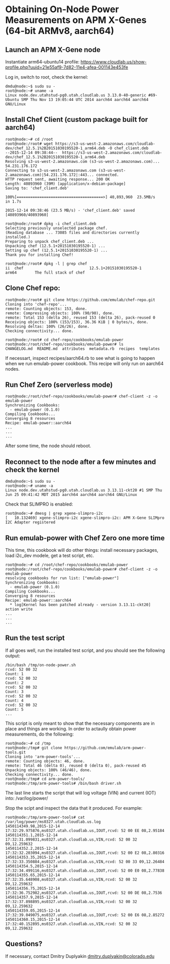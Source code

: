Obtaining On-Node Power Measurements on APM X-Genes (64-bit ARMv8, aarch64)
======================

Launch an APM X-Gene node
-----------------

Instantiate arm64-ubuntu14 profile: https://www.cloudlab.us/show-profile.php?uuid=21e55af9-7d82-11e4-afea-001143e453fe

Log in, switch to root, check the kernel:

```
dmdu@node:~$ sudo su -
root@node:~# uname -a
Linux node.dev.utahstud-pg0.utah.cloudlab.us 3.13.0-40-generic #69-Ubuntu SMP Thu Nov 13 19:05:44 UTC 2014 aarch64 aarch64 aarch64 GNU/Linux
```

Install Chef Client (custom package built for aarch64)
-----------------

```
root@node:~# cd /root
root@node:/root# wget https://s3-us-west-2.amazonaws.com/cloudlab-dev/chef_12.5.1%2B20151030195520-1_arm64.deb -O chef_client.deb
--2015-12-14 09:38:44--  https://s3-us-west-2.amazonaws.com/cloudlab-dev/chef_12.5.1%2B20151030195520-1_arm64.deb
Resolving s3-us-west-2.amazonaws.com (s3-us-west-2.amazonaws.com)... 54.231.176.172
Connecting to s3-us-west-2.amazonaws.com (s3-us-west-2.amazonaws.com)|54.231.176.172|:443... connected.
HTTP request sent, awaiting response... 200 OK
Length: 40893960 (39M) [application/x-debian-package]
Saving to: 'chef_client.deb'

100%[======================================>] 40,893,960  23.5MB/s   in 1.7s

2015-12-14 09:38:46 (23.5 MB/s) - 'chef_client.deb' saved [40893960/40893960]

root@node:/root# dpkg -i chef_client.deb
Selecting previously unselected package chef.
(Reading database ... 73085 files and directories currently installed.)
Preparing to unpack chef_client.deb ...
Unpacking chef (12.5.1+20151030195520-1) ...
Setting up chef (12.5.1+20151030195520-1) ...
Thank you for installing Chef!

root@node:/root# dpkg -l | grep chef
ii  chef                             12.5.1+20151030195520-1          arm64        The full stack of chef
```

Clone Chef repo:
-----------------

```
root@node:/root# git clone https://github.com/emulab/chef-repo.git
Cloning into 'chef-repo'...
remote: Counting objects: 153, done.
remote: Compressing objects: 100% (90/90), done.
remote: Total 153 (delta 26), reused 153 (delta 26), pack-reused 0
Receiving objects: 100% (153/153), 36.36 KiB | 0 bytes/s, done.
Resolving deltas: 100% (26/26), done.
Checking connectivity... done.

root@node:/root# cd chef-repo/cookbooks/emulab-power
root@node:/root/chef-repo/cookbooks/emulab-power# ls
CHANGELOG.md  README.md  attributes  metadata.rb  recipes  templates
```

If necessart, inspect recipes/aarch64.rb to see what is going to happen when we run emulab-power cookbook. This recipe will only run on aarch64 nodes.


Run Chef Zero (serverless mode)
-----------------

```
root@node:/root/chef-repo/cookbooks/emulab-power# chef-client -z -o emulab-power
Synchronizing Cookbooks:
  - emulab-power (0.1.0)
Compiling Cookbooks...
Converging 8 resources
Recipe: emulab-power::aarch64
...
...
...
```

After some time, the node should reboot.

Reconnect to the node after a few minutes and check the kernel
-----------------

```
dmdu@node:~$ sudo su -
root@node:~# uname -a
Linux node.dev.utahstud-pg0.utah.cloudlab.us 3.13.11-ckt20 #1 SMP Thu Jun 25 09:41:42 MDT 2015 aarch64 aarch64 aarch64 GNU/Linux
```

Check that SLIMPRO is enabled: 

```
root@node:~# dmesg | grep xgene-slimpro-i2c
[   10.132469] xgene-slimpro-i2c xgene-slimpro-i2c: APM X-Gene SLIMpro I2C Adapter registered
```

Run emulab-power with Chef Zero one more time 
-----------------

This time, this cookbook will do other things: install necessary packages, load i2c_dev modele, get a test script, etc.

```
root@node:~# cd /root/chef-repo/cookbooks/emulab-power
root@node:/root/chef-repo/cookbooks/emulab-power# chef-client -z -o emulab-power
resolving cookbooks for run list: ["emulab-power"]
Synchronizing Cookbooks:
  - emulab-power (0.1.0)
Compiling Cookbooks...
Converging 8 resources
Recipe: emulab-power::aarch64
  * log[Kernel has been patched already - version 3.13.11-ckt20] action write
...
...
...
```

Run the test script
-----------------

If all goes well, run the installed test script, and you should see the following output:

```
/bin/bash /tmp/on-node-power.sh
rcvd: 52 00 32
Count: 1
rcvd: 52 00 32
Count: 2
rcvd: 52 00 32
Count: 3
rcvd: 52 00 32
Count: 4
rcvd: 52 00 32
Count: 5
...
```

This script is only meant to show that the necessary components are in place and things are working. In order to actaully obtain power measurements, do the following:

```
root@node:~# cd /tmp
root@node:/tmp# git clone https://github.com/emulab/arm-power-tools.git
Cloning into 'arm-power-tools'...
remote: Counting objects: 46, done.
remote: Total 46 (delta 0), reused 0 (delta 0), pack-reused 45
Unpacking objects: 100% (46/46), done.
Checking connectivity... done.
root@node:/tmp# cd arm-power-tools/
root@node:/tmp/arm-power-tools# /bin/bash driver.sh 

```

The last line starts the script that will log voltage (VIN) and current (IOT) into: /var/log/power/<hostname>

Stop the scipt and inspect the data that it produced. For example:

```
root@node:/tmp/arm-power-tools# cat /var/log/power/ms0327.utah.cloudlab.us.log 
1450114349.98,2015-12-14 17:32:29.975876,ms0327.utah.cloudlab.us,IOUT,rcvd: 52 00 EE 08,2.95184
1450114351.1,2015-12-14 17:32:31.099831,ms0327.utah.cloudlab.us,VIN,rcvd: 52 00 32 09,12.259632
1450114352.2,2015-12-14 17:32:32.203094,ms0327.utah.cloudlab.us,IOUT,rcvd: 52 00 E2 08,2.80316
1450114353.35,2015-12-14 17:32:33.350884,ms0327.utah.cloudlab.us,VIN,rcvd: 52 00 33 09,12.26484
1450114354.5,2015-12-14 17:32:34.499116,ms0327.utah.cloudlab.us,IOUT,rcvd: 52 00 E0 08,2.77838
1450114355.65,2015-12-14 17:32:35.648908,ms0327.utah.cloudlab.us,VIN,rcvd: 52 00 32 09,12.259632
1450114356.75,2015-12-14 17:32:36.752982,ms0327.utah.cloudlab.us,IOUT,rcvd: 52 00 DE 08,2.7536
1450114357.9,2015-12-14 17:32:37.898895,ms0327.utah.cloudlab.us,VIN,rcvd: 52 00 32 09,12.259632
1450114359.05,2015-12-14 17:32:39.049075,ms0327.utah.cloudlab.us,IOUT,rcvd: 52 00 E6 08,2.85272
1450114360.15,2015-12-14 17:32:40.152895,ms0327.utah.cloudlab.us,VIN,rcvd: 52 00 32 09,12.259632
```

Questions?
-------------

If necessary, contact Dmitry Duplyakin <dmitry.duplyakin@colorado.edu>
